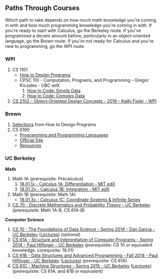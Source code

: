 ## Paths Through Courses

Which path to take depends on how much math knowledge you're coming in with and how much programming knowledge you're coming in with. If you're ready to start with Calculus, go the Berkeley route. If you've programmed a decent amount before, particularly in an object-oriented language, go the Brown route. If you're not ready for Calculus and you're new to programming, go the WPI route.

### WPI

1. CS 1101
   - [How to Design Programs](https://www.htdp.org/)
   - CPSC 110 - Computation, Programs, and Programming - Gregor Kiczales - UBC edX
      1. [How to Code: Simple Data](https://www.edx.org/course/how-code-simple-data-ubcx-htc1x)
      2. [How to Code: Complex Data](https://www.edx.org/course/how-code-complex-data-ubcx-htc2x)
2. [CS 2102 - Object-Oriented Design Concepts - 2016 - Kathi Fisler - WPI](https://web.cs.wpi.edu/~cs2102/b16/)

### Brown

1. [Selections](https://cs.brown.edu/courses/csci0190/2019/placement-readings.html) from How to Design Programs
2. CS 0190
    - [Programming and Programming Languages](https://papl.cs.brown.edu/2019/)
    - [Official Site](http://cs.brown.edu/courses/csci0190/)
    - [Resources](https://functionalcs.github.io/curriculum/#org5f77e4e)

### UC Berkeley

**Math**
1. Math 1A (prerequisite: Precalculus) 
   1. [18.01.1x - Calculus 1A: Differentiation - MIT edX](https://www.edx.org/course/calculus-1a-differentiation)
   2. [18.01.2x - Calculus 1B: Integration - MIT edX](https://www.edx.org/course/calculus-1b-integration)
2. Math 1B (prerequisite: Math 1A)
   - [18.01.3x - Calculus 1C: Coordinate Systems & Infinite Series](https://www.edx.org/course/calculus-1c-coordinate-systems-infinite-series)
3. [CS 70 - Discrete Mathematics and Probability Theory - UC Berkeley](http://www.eecs70.org/) (prerequisite: Math 1A-B, CS 61A-B)

**Computer Science**
1. [CS 10 - The Foundations of Data Science - Spring 2014 - Dan Garcia - UC Berkeley](http://inst.eecs.berkeley.edu/~cs10/sp14/) ([Lectures](https://archive.org/details/ucberkeley_webcast_itunesu_805310921)) (optional)
2. [CS 61A - Structure and Interpretation of Computer Programs - Spring 2014 - Paul Hiflinger - UC Berkeley](http://www-inst.eecs.berkeley.edu/~cs61a/sp14/) (prerequisite: CS 10 or equivalent knowledge. corequisite: 18.01)
3. [CS 61B - Data Structures and Advanced Programming - Fall 2014 - Paul Hiflinger - UC Berkeley](https://inst.eecs.berkeley.edu/~cs61b/fa14/) ([Lectures](https://archive.org/details/ucberkeley_webcast_itunesu_915550021)) (prerequisite: CS 61A)
4. [CS 61C - Machine Structures - Spring 2015 - UC Berkeley](http://inst.eecs.berkeley.edu/~cs61c/sp15/) ([Lectures](https://archive.org/details/ucberkeley_webcast_itunesu_960798612)) (prerequisite: CS 61A, and 61B or equivalent)
